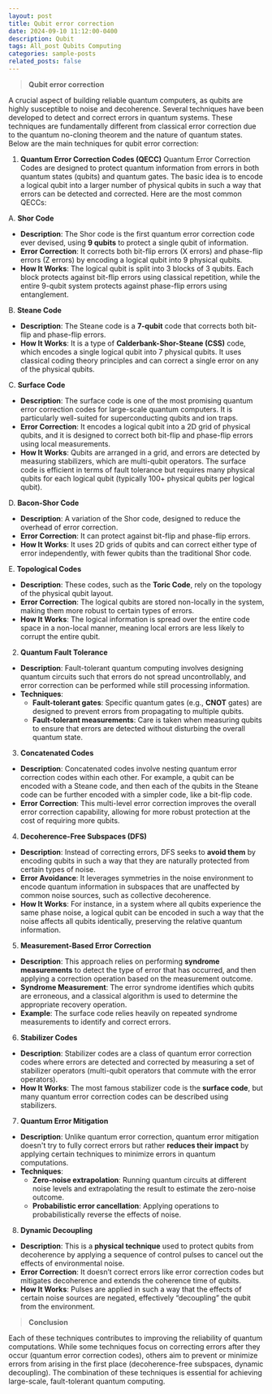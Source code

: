 ```yaml
---
layout: post
title: Qubit error correction
date: 2024-09-10 11:12:00-0400
description: Qubit
tags: All_post Qubits Computing
categories: sample-posts
related_posts: false
---
```


> **Qubit error correction** 

A crucial aspect of building reliable quantum computers, as qubits are highly susceptible to noise and decoherence. Several techniques have been developed to detect and correct errors in quantum systems. These techniques are fundamentally different from classical error correction due to the quantum no-cloning theorem and the nature of quantum states. Below are the main techniques for qubit error correction:

1. **Quantum Error Correction Codes (QECC)**
Quantum Error Correction Codes are designed to protect quantum information from errors in both quantum states (qubits) and quantum gates. The basic idea is to encode a logical qubit into a larger number of physical qubits in such a way that errors can be detected and corrected. Here are the most common QECCs:

A. **Shor Code**
- **Description**: The Shor code is the first quantum error correction code ever devised, using **9 qubits** to protect a single qubit of information.
- **Error Correction**: It corrects both bit-flip errors (X errors) and phase-flip errors (Z errors) by encoding a logical qubit into 9 physical qubits.
- **How It Works**: The logical qubit is split into 3 blocks of 3 qubits. Each block protects against bit-flip errors using classical repetition, while the entire 9-qubit system protects against phase-flip errors using entanglement.

 B. **Steane Code**
- **Description**: The Steane code is a **7-qubit** code that corrects both bit-flip and phase-flip errors.
- **How It Works**: It is a type of **Calderbank-Shor-Steane (CSS)** code, which encodes a single logical qubit into 7 physical qubits. It uses classical coding theory principles and can correct a single error on any of the physical qubits.

C. **Surface Code**
- **Description**: The surface code is one of the most promising quantum error correction codes for large-scale quantum computers. It is particularly well-suited for superconducting qubits and ion traps.
- **Error Correction**: It encodes a logical qubit into a 2D grid of physical qubits, and it is designed to correct both bit-flip and phase-flip errors using local measurements.
- **How It Works**: Qubits are arranged in a grid, and errors are detected by measuring stabilizers, which are multi-qubit operators. The surface code is efficient in terms of fault tolerance but requires many physical qubits for each logical qubit (typically 100+ physical qubits per logical qubit).

D. **Bacon-Shor Code**
- **Description**: A variation of the Shor code, designed to reduce the overhead of error correction.
- **Error Correction**: It can protect against bit-flip and phase-flip errors.
- **How It Works**: It uses 2D grids of qubits and can correct either type of error independently, with fewer qubits than the traditional Shor code.

E. **Topological Codes**
- **Description**: These codes, such as the **Toric Code**, rely on the topology of the physical qubit layout.
- **Error Correction**: The logical qubits are stored non-locally in the system, making them more robust to certain types of errors.
- **How It Works**: The logical information is spread over the entire code space in a non-local manner, meaning local errors are less likely to corrupt the entire qubit.

2. **Quantum Fault Tolerance**
- **Description**: Fault-tolerant quantum computing involves designing quantum circuits such that errors do not spread uncontrollably, and error correction can be performed while still processing information.
- **Techniques**:
  - **Fault-tolerant gates**: Specific quantum gates (e.g., **CNOT** gates) are designed to prevent errors from propagating to multiple qubits.
  - **Fault-tolerant measurements**: Care is taken when measuring qubits to ensure that errors are detected without disturbing the overall quantum state.

3. **Concatenated Codes**
- **Description**: Concatenated codes involve nesting quantum error correction codes within each other. For example, a qubit can be encoded with a Steane code, and then each of the qubits in the Steane code can be further encoded with a simpler code, like a bit-flip code.
- **Error Correction**: This multi-level error correction improves the overall error correction capability, allowing for more robust protection at the cost of requiring more qubits.

4. **Decoherence-Free Subspaces (DFS)**
- **Description**: Instead of correcting errors, DFS seeks to **avoid them** by encoding qubits in such a way that they are naturally protected from certain types of noise.
- **Error Avoidance**: It leverages symmetries in the noise environment to encode quantum information in subspaces that are unaffected by common noise sources, such as collective decoherence.
- **How It Works**: For instance, in a system where all qubits experience the same phase noise, a logical qubit can be encoded in such a way that the noise affects all qubits identically, preserving the relative quantum information.

5. **Measurement-Based Error Correction**
- **Description**: This approach relies on performing **syndrome measurements** to detect the type of error that has occurred, and then applying a correction operation based on the measurement outcome.
- **Syndrome Measurement**: The error syndrome identifies which qubits are erroneous, and a classical algorithm is used to determine the appropriate recovery operation.
- **Example**: The surface code relies heavily on repeated syndrome measurements to identify and correct errors.

6. **Stabilizer Codes**
- **Description**: Stabilizer codes are a class of quantum error correction codes where errors are detected and corrected by measuring a set of stabilizer operators (multi-qubit operators that commute with the error operators).
- **How It Works**: The most famous stabilizer code is the **surface code**, but many quantum error correction codes can be described using stabilizers.

7. **Quantum Error Mitigation**
- **Description**: Unlike quantum error correction, quantum error mitigation doesn't try to fully correct errors but rather **reduces their impact** by applying certain techniques to minimize errors in quantum computations.
- **Techniques**:
  - **Zero-noise extrapolation**: Running quantum circuits at different noise levels and extrapolating the result to estimate the zero-noise outcome.
  - **Probabilistic error cancellation**: Applying operations to probabilistically reverse the effects of noise.

8. **Dynamic Decoupling**
- **Description**: This is a **physical technique** used to protect qubits from decoherence by applying a sequence of control pulses to cancel out the effects of environmental noise.
- **Error Correction**: It doesn’t correct errors like error correction codes but mitigates decoherence and extends the coherence time of qubits.
- **How It Works**: Pulses are applied in such a way that the effects of certain noise sources are negated, effectively “decoupling” the qubit from the environment.

> **Conclusion**

Each of these techniques contributes to improving the reliability of quantum computations. While some techniques focus on correcting errors after they occur (quantum error correction codes), others aim to prevent or minimize errors from arising in the first place (decoherence-free subspaces, dynamic decoupling). The combination of these techniques is essential for achieving large-scale, fault-tolerant quantum computing.
